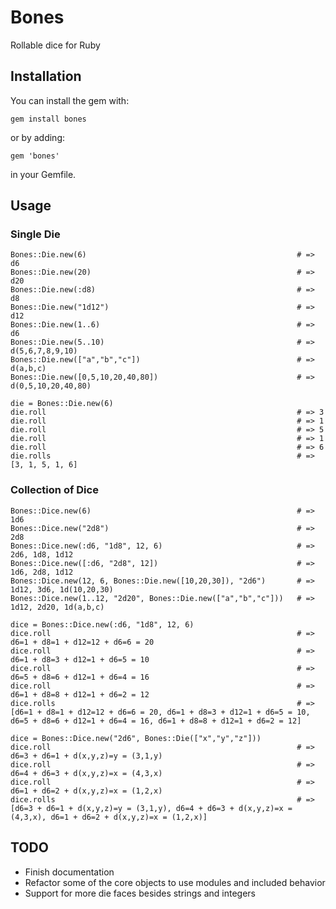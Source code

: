 # Bones

Rollable dice for Ruby

## Installation

You can install the gem with:

    gem install bones

or by adding:

    gem 'bones'

in your Gemfile.

## Usage

### Single Die

    Bones::Die.new(6)                                               # => d6
    Bones::Die.new(20)                                              # => d20
    Bones::Die.new(:d8)                                             # => d8
    Bones::Die.new("1d12")                                          # => d12
    Bones::Die.new(1..6)                                            # => d6
    Bones::Die.new(5..10)                                           # => d(5,6,7,8,9,10)
    Bones::Die.new(["a","b","c"])                                   # => d(a,b,c)
    Bones::Die.new([0,5,10,20,40,80])                               # => d(0,5,10,20,40,80)

    die = Bones::Die.new(6)
    die.roll                                                        # => 3
    die.roll                                                        # => 1
    die.roll                                                        # => 5
    die.roll                                                        # => 1
    die.roll                                                        # => 6
    die.rolls                                                       # => [3, 1, 5, 1, 6]

### Collection of Dice

    Bones::Dice.new(6)                                              # => 1d6
    Bones::Dice.new("2d8")                                          # => 2d8
    Bones::Dice.new(:d6, "1d8", 12, 6)                              # => 2d6, 1d8, 1d12
    Bones::Dice.new([:d6, "2d8", 12])                               # => 1d6, 2d8, 1d12
    Bones::Dice.new(12, 6, Bones::Die.new([10,20,30]), "2d6")       # => 1d12, 3d6, 1d(10,20,30)
    Bones::Dice.new(1..12, "2d20", Bones::Die.new(["a","b","c"]))   # => 1d12, 2d20, 1d(a,b,c)

    dice = Bones::Dice.new(:d6, "1d8", 12, 6)
    dice.roll                                                       # => d6=1 + d8=1 + d12=12 + d6=6 = 20
    dice.roll                                                       # => d6=1 + d8=3 + d12=1 + d6=5 = 10
    dice.roll                                                       # => d6=5 + d8=6 + d12=1 + d6=4 = 16
    dice.roll                                                       # => d6=1 + d8=8 + d12=1 + d6=2 = 12
    dice.rolls                                                      # => [d6=1 + d8=1 + d12=12 + d6=6 = 20, d6=1 + d8=3 + d12=1 + d6=5 = 10, d6=5 + d8=6 + d12=1 + d6=4 = 16, d6=1 + d8=8 + d12=1 + d6=2 = 12]

    dice = Bones::Dice.new("2d6", Bones::Die(["x","y","z"]))
    dice.roll                                                       # => d6=3 + d6=1 + d(x,y,z)=y = (3,1,y)
    dice.roll                                                       # => d6=4 + d6=3 + d(x,y,z)=x = (4,3,x)
    dice.roll                                                       # => d6=1 + d6=2 + d(x,y,z)=x = (1,2,x)
    dice.rolls                                                      # => [d6=3 + d6=1 + d(x,y,z)=y = (3,1,y), d6=4 + d6=3 + d(x,y,z)=x = (4,3,x), d6=1 + d6=2 + d(x,y,z)=x = (1,2,x)]

## TODO

* Finish documentation
* Refactor some of the core objects to use modules and included behavior
* Support for more die faces besides strings and integers
